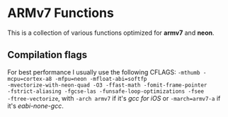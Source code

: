 ARMv7 Functions
===============

This is a collection of various functions optimized for __armv7__ and __neon__.

Compilation flags
-----------------

For best performance I usually use the following CFLAGS: <code>-mthumb -mcpu=cortex-a8 -mfpu=neon -mfloat-abi=softfp -mvectorize-with-neon-quad -O3 -ffast-math -fomit-frame-pointer -fstrict-aliasing -fgcse-las -funsafe-loop-optimizations -fsee -ftree-vectorize</code>, with <code>-arch armv7</code> if it's _gcc for iOS_ or <code>-march=armv7-a</code> if it's _eabi-none-gcc_.


